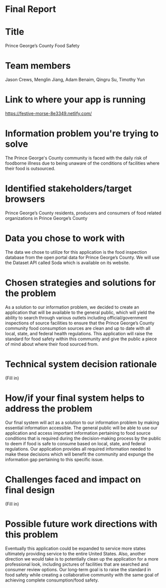 # Final Report

# Title
Prince George’s County Food Safety

# Team members
Jason Crews, Menglin Jiang, Adam Benaim, Qingru Su, Timothy Yun

# Link to where your app is running
https://festive-morse-8e3349.netlify.com/
 

# Information problem you're trying to solve
The Prince George's County community is faced with the daily risk of foodborne illness due to being unaware of the conditions of facilities where their food is outsourced.

# Identified stakeholders/target browsers
Prince George’s County residents, producers and consumers of food related organizations in Prince George’s County

# Data you chose to work with
The data we chose to utilize for this application is the food inspection database from the open portal data for Prince George’s County. We will use the Dataset API called Soda which is available on its website.

# Chosen strategies and solutions for the problem
As a solution to our information problem, we decided to create an application that will be available to the general public, which will yield the ability to search through various outlets including official/government inspections of source facilities to ensure that the Prince George’s County community food consumption sources are clean and up to date with all local, state, and federal health regulations. This application will raise the standard for food safety within this community and give the public a piece of mind about where their food sourced from.  

# Technical system decision rationale
(Fill in)

# How/if your final system helps to address the problem
Our final system will act as a solution to our information problem by making essential information accessible. The general public will be able to use our application and access important information pertaining to food source conditions that is required during the decision-making process by the public to deem if food is safe to consume based on local, state, and federal regulations. Our application provides all required information needed to make these decisions which will benefit the community and expunge the information gap pertaining to this specific issue.  

# Challenges faced and impact on final design
(Fill in)

# Possible future work directions with this problem
Eventually this application could be expanded to service more states ultimately providing service to the entire United States. Also, another direction we would take is to potentially clean up the application for a more professional look, including pictures of facilities that are searched and consumer review options. Our long-term goal is to raise the standard in food safety while creating a collaborative community with the same goal of achieving complete consumption/food safety. 

